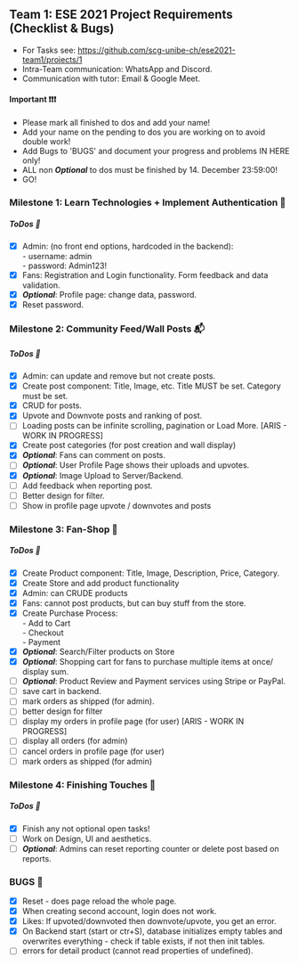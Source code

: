 ## Team 1: ESE 2021 Project Requirements (Checklist & Bugs)

- For Tasks see: https://github.com/scg-unibe-ch/ese2021-team1/projects/1
- Intra-Team communication: WhatsApp and Discord.
- Communication with tutor: Email & Google Meet.

#### Important ❗❗❗

- Please mark all finished to dos and add your name!
- Add your name on the pending to dos you are working on to avoid double work!
- Add Bugs to 'BUGS' and document your progress and problems IN HERE only!
- ALL non **_Optional_** to dos must be finished by 14. December 23:59:00!
- GO!

### Milestone 1: Learn Technologies + Implement Authentication 🔑

##### ToDos 📝

- [x] Admin: (no front end options, hardcoded in the backend): <br> - username: admin <br>- password: Admin123!
- [x] Fans: Registration and Login functionality. Form feedback and data validation.
- [x] **_Optional_**: Profile page: change data, password.
- [x] Reset password.

### Milestone 2: Community Feed/Wall Posts 📬

##### ToDos 📝

- [x] Admin: can update and remove but not create posts.
- [x] Create post component: Title, Image, etc. Title MUST be set. Category must be set.
- [x] CRUD for posts.
- [x] Upvote and Downvote posts and ranking of post.
- [ ] Loading posts can be infinite scrolling, pagination or Load More. [ARIS - WORK IN PROGRESS]
- [x] Create post categories (for post creation and wall display)
- [x] **_Optional_**: Fans can comment on posts.
- [ ] **_Optional_**: User Profile Page shows their uploads and upvotes.
- [x] **_Optional_**: Image Upload to Server/Backend.
- [ ] Add feedback when reporting post.
- [ ] Better design for filter.
- [ ] Show in profile page upvote / downvotes and posts

### Milestone 3: Fan-Shop 🛒

##### ToDos 📝

- [x] Create Product component: Title, Image, Description, Price, Category.
- [x] Create Store and add product functionality
- [x] Admin: can CRUDE products
- [x] Fans: cannot post products, but can buy stuff from the store.
- [x] Create Purchase Process: <br> - Add to Cart<br> - Checkout<br> - Payment<br>
- [x] **_Optional_**: Search/Filter products on Store
- [x] **_Optional_**: Shopping cart for fans to purchase multiple items at once/ display sum.
- [ ] **_Optional_**: Product Review and Payment services using Stripe or PayPal.
- [ ] save cart in backend.
- [ ] mark orders as shipped (for admin).
- [ ] better design for filter
- [ ] display my orders in profile page (for user) [ARIS - WORK IN PROGRESS]
- [ ] display all orders (for admin)
- [ ] cancel orders in profile page (for user)
- [ ] mark orders as shipped (for admin)

### Milestone 4: Finishing Touches 💎

##### ToDos 📝

- [x] Finish any not optional open tasks!
- [ ] Work on Design, UI and aesthetics.
- [ ] **_Optional_**: Admins can reset reporting counter or delete post based on reports.

### BUGS 🐞

- [x] Reset - does page reload the whole page.
- [x] When creating second account, login does not work.
- [x] Likes: If upvoted/downvoted then downvote/upvote, you get an error.
- [x] On Backend start (start or ctr+S), database initializes empty tables and overwrites everything - check if table exists, if not then init tables.
- [ ] errors for detail product (cannot read properties of undefined).
